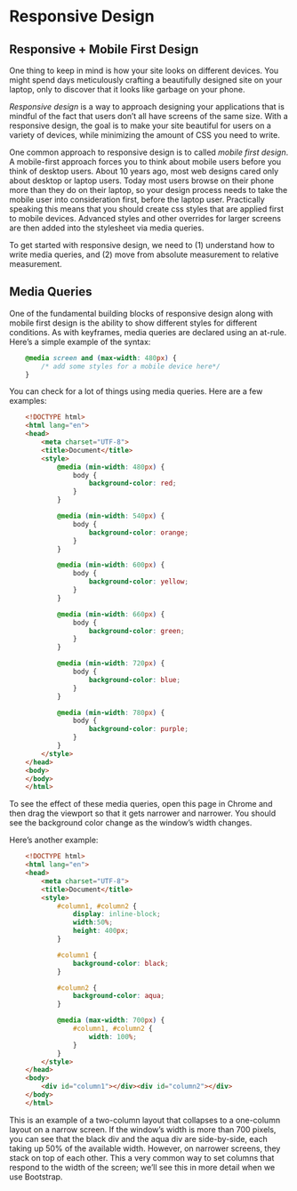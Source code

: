 # Responsive Design

## Responsive + Mobile First Design

One thing to keep in mind is how your site looks on different devices. You might spend days meticulously crafting a beautifully designed site on your laptop, only to discover that it looks like garbage on your phone.

*Responsive design* is a way to approach designing your applications that is mindful of the fact that users don’t all have screens of the same size. With a responsive design, the goal is to make your site beautiful for users on a variety of devices, while minimizing the amount of CSS you need to write.

One common approach to responsive design is to called *mobile first design*. A mobile-first approach forces you to think about mobile users before you think of desktop users. About 10 years ago, most web designs cared only about desktop or laptop users. Today most users browse on their phone more than they do on their laptop, so your design process needs to take the mobile user into consideration first, before the laptop user. Practically speaking this means that you should create css styles that are applied first to mobile devices. Advanced styles and other overrides for larger screens are then added into the stylesheet via media queries.

To get started with responsive design, we need to (1) understand how to write media queries, and (2) move from absolute measurement to relative measurement.

## Media Queries

One of the fundamental building blocks of responsive design along with mobile first design is the ability to show different styles for different conditions. As with keyframes, media queries are declared using an at-rule. Here’s a simple example of the syntax:

```css
    @media screen and (max-width: 480px) {
        /* add some styles for a mobile device here*/
    }
```

You can check for a lot of things using media queries. Here are a few examples:

```html
    <!DOCTYPE html>
    <html lang="en">
    <head>
        <meta charset="UTF-8">
        <title>Document</title>
        <style>
            @media (min-width: 480px) {
                body {
                    background-color: red;
                }
            }

            @media (min-width: 540px) {
                body {
                    background-color: orange;
                }
            }

            @media (min-width: 600px) {
                body {
                    background-color: yellow;
                }
            }

            @media (min-width: 660px) {
                body {
                    background-color: green;
                }
            }

            @media (min-width: 720px) {
                body {
                    background-color: blue;
                }
            }

            @media (min-width: 780px) {
                body {
                    background-color: purple;
                }
            }
        </style>
    </head>
    <body>
    </body>
    </html>
```

To see the effect of these media queries, open this page in Chrome and then drag the viewport so that it gets narrower and narrower. You should see the background color change as the window’s width changes.

Here’s another example:

```html
    <!DOCTYPE html>
    <html lang="en">
    <head>
        <meta charset="UTF-8">
        <title>Document</title>
        <style>
            #column1, #column2 {
                display: inline-block;
                width:50%;
                height: 400px;
            }

            #column1 {
                background-color: black;
            }

            #column2 {
                background-color: aqua;
            }

            @media (max-width: 700px) {
                #column1, #column2 {
                    width: 100%;
                }
            }
        </style>
    </head>
    <body>
        <div id="column1"></div><div id="column2"></div>
    </body>
    </html>
```

This is an example of a two-column layout that collapses to a one-column layout on a narrow screen. If the window’s width is more than 700 pixels, you can see that the black div and the aqua div are side-by-side, each taking up 50% of the available width. However, on narrower screens, they stack on top of each other. This a very common way to set columns that respond to the width of the screen; we’ll see this in more detail when we use Bootstrap.